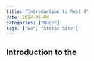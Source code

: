 ```yaml
---
title: "Introduction to Post 4"
date: 2024-08-04
categories: ["Hugo"]
tags: ["Go", "Static Site"]
---
```


## Introduction to the